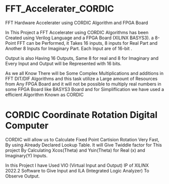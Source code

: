 # FFT_Accelerater_CORDIC

FFT Hardware Accelerater using CORDIC Algorithm and FPGA Board

In This Project a FFT Accelerater using CORDIC Algorithms has been Created using Verilog Language and a FPGA Board (XILINX BASYS3).
a 8-Point FFT can be Performed, it Takes 16 inputs, 8 inputs for Real Part and Another 8 Inputs for Imaginary Part.
Each Input are of 16-bit .

Output is also Having 16 Outputs, Same 8 for real and 8 for Imaginary and Every Input and Output will be Represented with 16 bits.

As we all Know There will be Some Complex Multiplications and additions in FFT DIT/DIF Algorithms and this task utilize a Large amount of Resources from Any FPGA Board
and it will not be possible to multiply real numbers in some FPGA Board like BASYS3 Board and for Simpliflication we have used a efficient Algorithm Known as CORDIC 

# CORDIC Coordinate Rotation Digital Computer

CORDIC will allow us to Calculate Fixed Point Cartision Rotation Very Fast, By using Already Declared Lookup Table. It will Give Twiddle factor for This project
By Calculating Xcos(Theta) and Ysin(Theta) for Real (x) and Imaginary(Y) Inputs.

In this Project I have Used VIO (Virtual Input and Output) IP of XILINX 2022.2 Software to Give Input and ILA (Integrated Logic Analyzer) To Observe Output.
